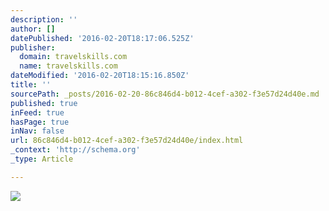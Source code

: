 ```yaml
---
description: ''
author: []
datePublished: '2016-02-20T18:17:06.525Z'
publisher:
  domain: travelskills.com
  name: travelskills.com
dateModified: '2016-02-20T18:15:16.850Z'
title: ''
sourcePath: _posts/2016-02-20-86c846d4-b012-4cef-a302-f3e57d24d40e.md
published: true
inFeed: true
hasPage: true
inNav: false
url: 86c846d4-b012-4cef-a302-f3e57d24d40e/index.html
_context: 'http://schema.org'
_type: Article

---
```

![](http://travelskills.com/wp-content/uploads/2016/02/business-etiquette-global-1.png)